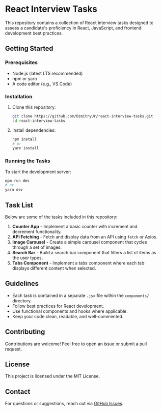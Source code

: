 # React Interview Tasks

This repository contains a collection of React interview tasks designed to assess a candidate's proficiency in React, JavaScript, and frontend development best practices.

## Getting Started

### Prerequisites

- Node.js (latest LTS recommended)
- npm or yarn
- A code editor (e.g., VS Code)

### Installation

1. Clone this repository:
   ```sh
   git clone https://github.com/DzmitryUr/react-interview-tasks.git
   cd react-interview-tasks
   ```
2. Install dependencies:
   ```sh
   npm install
   # or
   yarn install
   ```

### Running the Tasks

To start the development server:

```sh
npm run dev
# or
yarn dev
```

## Task List

Below are some of the tasks included in this repository:

1. **Counter App** - Implement a basic counter with increment and decrement functionality.
2. **API Fetching** - Fetch and display data from an API using `fetch` or Axios.
3. **Image Carousel** - Create a simple carousel component that cycles through a set of images.
4. **Search Bar** - Build a search bar component that filters a list of items as the user types.
5. **Tabs Component** - Implement a tabs component where each tab displays different content when selected.

## Guidelines

- Each task is contained in a separate `.jsx` file within the `components/` directory.
- Follow best practices for React development.
- Use functional components and hooks where applicable.
- Keep your code clean, readable, and well-commented.

## Contributing

Contributions are welcome! Feel free to open an issue or submit a pull request.

## License

This project is licensed under the MIT License.

## Contact

For questions or suggestions, reach out via [GitHub Issues](https://github.com/DzmitryUr/react-interview-tasks/issues).
